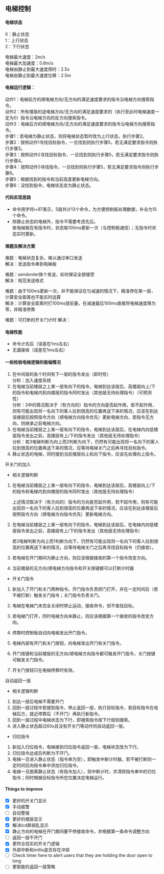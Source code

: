 电梯控制
----

#### 电梯状态  
0：静止状态  
1：上行状态  
2：下行状态 

电梯最大速度：2m/s  
电梯最大加速度：0.8m/s  
电梯由静止到最大速度用时：2.5s  
电梯由静止到最大速度位移：2.5m  

#### 电梯运行逻辑：  
动作1：电梯前方的顺电梯方向/无方向的满足速度要求的指令沿电梯方向搜索指令。  
动作2：所有楼层的逆电梯方向/无方向的满足速度要求的（执行至此时电梯速度一定为0）指令沿电梯方向的反方向搜索指令。  
动作3：电梯后方的顺电梯方向/无方向的满足速度要求的指令沿电梯方向搜索指令。  
步骤1：若电梯为静止状态，则将电梯状态暂时改为上行状态，执行步骤2。  
步骤2：按照动作1寻找目标指令，一旦找到则执行步骤5，若无满足要求指令则执行步骤3。  
步骤3：按照动作2寻找目标指令，一旦找到则执行步骤5，若无满足要求指令则执行步骤4。  
步骤4：按照动作3寻找指令，一旦找到则执行步骤5，若无满足要求指令则执行步骤6。  
步骤5：根据找到的指令和当前高度更新电梯方向。  
步骤6：没找到指令，电梯状态变为静止状态。  

#### 代码实现思路
- 命令用字符i+97表示，5层共计13个命令，为方便控制板处理数据，补全为15个命令。  
- 除静止状态的电梯外，指令不需要考虑先后。  
  故电梯板在有指令时，状态每100ms更新一次（与控制板通信）；无指令时状态实时更新。 


#### 难题及解决方案

难题：电梯状态复杂，难以通过串口发送  
解决：发送指令串到电梯板  

难题：sendorder挨个发送，如何保证全部接受  
解决：规范发送格式  

难题：由于100ms更新一次，并不能保证在匀减速的情况下，精准停在某一层，计算安全距离也不能实时运算  
解决：计算安全距离时打100ms提前量，在减速最后100ms直接将电梯速度降为零，并精准停靠  

难题：可打断的开关门计时
解决：  


#### 电梯性能  
- 命令计先后（误差在1ms左右）  
- 无漏接收（误差在1ms左右）   

#### 一些检验电梯逻辑的极端情况
1. 在中间层的各个时间有下一层的指令发出（即时性）  
分析：加入速度系统  
2. 在电梯当前楼层之上某一层有向下的指令，电梯到达该层后，高楼层向上/下的指令和电梯内到向楼层的指令同时发出（其他层无待处理指令）（可预测性）  
分析：2中的情况取决于（有方向的）指令的方向是否起作用，若不起作用，则有可能出现将一名向下的客人拉到很高的位置再送下来的情况，应该在到达该楼层后按照指令方向（顺电梯方向指令优先）更新电梯方向，若指令无方向，则继承之前电梯方向。  
3. 在电梯当前楼层之上某一层有向下的指令，电梯到达该层后，在电梯内向低楼层指令发出之前，高楼层有上/下的指令发出（其他层无待处理指令）  
分析：若3电梯判断为向上而2判断为向下，仍然有可能出现将一名向下的客人拉到很高的位置再送下来的情况，应等待电梯关门之后再寻找目标指令。  
4. 静止状态的电梯，同时接到当前楼层向上和向下指令，应该先处理向上指令。   


开关门的加入  
- 相关逻辑判断  

1. 在电梯当前楼层之上某一层有向下的指令，电梯到达该层后，高楼层向上/下的指令和电梯内到向楼层的指令同时发出（其他层无待处理指令）  

    上述情况取决于（有方向的）指令的方向是否起作用，若不起作用，则有可能出现将一名向下的客人拉到很高的位置再送下来的情况，应该在到达该楼层后按照指令方向（顺电梯方向指令优先）更新电梯方向。  

2. 在电梯当前楼层之上某一层有向下的指令，电梯到达该层后，在电梯内向低楼层指令发出之前，高楼层有上/下的指令发出（其他层无待处理指令）  

    若2电梯判断为向上而1判断为向下，仍然有可能出现将一名向下的客人拉到很高的位置再送下来的情况，应等待电梯关门之后再寻找目标指令（仍接收）。  

3. 若电梯在开门期间为静止方向，则应该根据接收的第一个指令改变方向。

4. 当前楼层的无方向/顺电梯方向指令和开关按键都可以打断计时器

- 开关门指令  

1. 新加入了开门和关门两种指令。开门指令负责把门打开，并在一定时间后（若不被打断）触发关门指令；关门指令负责关门。

2. 电梯在电梯门未完全关闭时停止运动，接收命令，但不查找目标。

3. 若电梯门打开，同时电梯方向未静止，则应该根据第一个接收的指令改变方向。

4. 停靠时控制板自动向电梯发出开门指令。

5. 电梯内部有开门和关门按钮，向电梯发出开门和关门指令。

6. 开门按键和当前楼层的无方向/顺电梯方向指令都可触发开门指令，关门按键可触发关门指令。

7. 开关门按钮只在电梯停靠时有效。  

自动返回一层  

- 相关逻辑判断  
1. 到达一层后电梯不需要开门  
2. 回到一层过程中若接到指令，停止返回一层，执行目标指令，若目标指令在电梯后方，就近停靠后（不开门）再执行新指令。  
3. 回到一层过程中电梯状态为下行，即搜索指令按下行规则搜索。  
4. 进入静止状态超过60s且没有开关门等动作则自动返回一层。
- 归位指令  
1. 新加入归位指令，电梯接到归位指令返回一层，电梯状态改为下行。  
2. 归位指令达成后判断为不开门。  
3. 电梯一旦进入静止状态（指令串为空），即触发中断计时器，若不被打断则一定时间后向指令串中添加归位指令。 
4. 电梯一旦脱离静止状态（有指令加入），则中断计时，并清除指令串中的归位指令；同时根据目标指令所在位置决定电梯运行。  


#### Things to improve
- [x] 更好的开关门显示
- [x] 手动报警
- [ ] 自动警报
- [x] 更好的楼层显示
- [x] 解决lcd屏胡乱显示
- [x] 静止方向的电梯在开门期间要不停接收命令，并根据第一条命令调整方向
- [ ] 返回一层不开门
- [x] 更符合现实的开关门逻辑
- [x] 外部中断和millis是否存在冲突
- [ ] Check timer here to alert users that they are holding the door open to long
- [ ] 更智能的返回一层策略